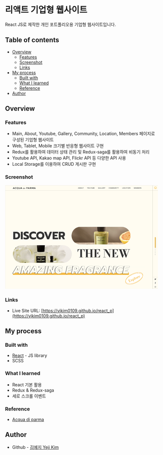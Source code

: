 # 리액트 기업형 웹사이트

React JS로 제작한 개인 포트폴리오용 기업형 웹사이트입니다.

## Table of contents

- [Overview](#overview)
  - [Features](#features)
  - [Screenshot](#screenshot)
  - [Links](#links)
- [My process](#my-process)
  - [Built with](#built-with)
  - [What I learned](#what-i-learned)
  - [Reference](#reference)
- [Author](#author)

## Overview

### Features

- Main, About, Youtube, Gallery, Community, Location, Members 페이지로 구성된 기업형 웹사이트
- Web, Tablet, Mobile 크기별 반응형 웹사이트 구현
- Redux를 활용하여 데이터 상태 관리 및 Redux-saga를 활용하여 비동기 처리
- Youtube API, Kakao map API, Flickr API 등 다양한 API 사용
- Local Storage를 이용하여 CRUD 게시판 구현

### Screenshot

![](./screenshot.png)

### Links

- Live Site URL: [https://yjkim0109.github.io/react_p](https://yjkim0109.github.io/react_p)

## My process

### Built with

- [React](https://reactjs.org/) - JS library
- SCSS

### What I learned

- React 기본 활용
- Redux & Redux-saga
- 세로 스크롤 이벤트

### Reference

- [Acqua di parma](https://www.acquadiparma.com/)

## Author

- Github - [김예지 Yeji Kim](https://github.com/yjkim0109)
